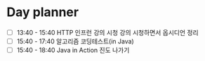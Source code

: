 

# Day planner

- [ ] 13:40 - 15:40 HTTP 인프런 강의 시청 
      강의 시청하면서 옵시디언 정리 
- [ ] 15:40 - 17:40 알고리즘 코딩테스트(in Java)
- [ ] 15:40 - 18:40 Java in Action
      진도 나가기 